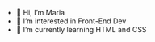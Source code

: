 - 👋 Hi, I’m Maria
- 👀 I’m interested in Front-End Dev
- 🌱 I’m currently learning HTML and CSS

<!---
MariaLTN/MariaLTN is a ✨ special ✨ repository because its `README.md` (this file) appears on your GitHub profile.
You can click the Preview link to take a look at your changes.
--->
